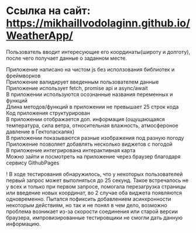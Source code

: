 # Ссылка на сайт: https://mikhaillvodolaginn.github.io/WeatherApp/
Пользователь вводит интересующие его координаты(широту и долготу), после чего получает данные о заданном месте.

Приложение написано на чистом js без исползования библиотек и фреймворков<br/>
Приложение валидирует введенным пользователем данные<br/>
Приложение использует fetch, promise api и async/await<br/>
В приложении используются осознанные названия переменных и функций<br/>
Длина методов/функций в приложении не превышает 25 строк кода<br/>
Код приложения структурирован<br/>
В приложении отображается доп. информация (ощущающаяся температура, сила ветра, относительная влажность, атмосфероное давление в Гектопаскалях)<br/>
В приложении показываются разные изображения под разную погоду<br/>
Приложение позволяет добавлять несколько виджетов с погодой<br/>
В приложение интегрирована интерактивная карта<br/>
Можно зайти и посмотреть на приложение через браузер благодаря сервису GithubPages

! В ходе тестирования обнаружилось, что у некоторых пользователей первый запрос может выполняться до 25 секунд. Такое встречалось не у всех и только при первом запросе, помогала перезагрузка страницы или введение новых координат, во 2 случае оба виджета появляются одновременно. Пытался пофиксить добавлением асинхронности некоторым действиям, но так и не понял в чем дело, возможно проблема возникает из-за скорости соединения или старой версии браузера, импровизированные тестировщики не смогли дать данную информацию.
